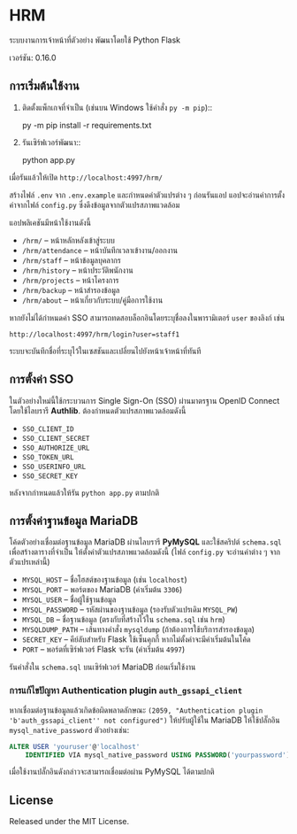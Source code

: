 # HRM

ระบบงานการเจ้าหน้าที่ตัวอย่าง พัฒนาโดยใช้ Python Flask

เวอร์ชัน: 0.16.0

## การเริ่มต้นใช้งาน

1. ติดตั้งแพ็กเกจที่จำเป็น (เช่นบน Windows ใช้คำสั่ง `py -m pip`)::

    py -m pip install -r requirements.txt

2. รันเซิร์ฟเวอร์พัฒนา::

    python app.py

เมื่อรันแล้วให้เปิด `http://localhost:4997/hrm/`

สร้างไฟล์ `.env` จาก `.env.example` และกำหนดค่าตัวแปรต่าง ๆ ก่อนรันแอป
แอปจะอ่านค่าการตั้งค่าจากไฟล์ `config.py` ซึ่งดึงข้อมูลจากตัวแปรสภาพแวดล้อม

แอปพลิเคชันมีหน้าใช้งานดังนี้

- `/hrm/` – หน้าหลักหลังเข้าสู่ระบบ
- `/hrm/attendance` – หน้าบันทึกเวลาเข้างาน/ออกงาน
- `/hrm/staff` – หน้าข้อมูลบุคลากร
- `/hrm/history` – หน้าประวัติพนักงาน
- `/hrm/projects` – หน้าโครงการ
- `/hrm/backup` – หน้าสำรองข้อมูล
- `/hrm/about` – หน้าเกี่ยวกับระบบ/คู่มือการใช้งาน


หากยังไม่ได้กำหนดค่า SSO สามารถทดสอบล็อกอินโดยระบุชื่อลงในพารามิเตอร์ `user` ของลิงก์ เช่น

```
http://localhost:4997/hrm/login?user=staff1
```

ระบบจะบันทึกชื่อที่ระบุไว้ในเซสชันและเปลี่ยนไปยังหน้าเจ้าหน้าที่ทันที
## การตั้งค่า SSO

ในตัวอย่างใหม่นี้ใช้กระบวนการ Single Sign-On (SSO) ผ่านมาตรฐาน OpenID
Connect โดยใช้ไลบรารี **Authlib**. ต้องกำหนดตัวแปรสภาพแวดล้อมดังนี้

- `SSO_CLIENT_ID`
- `SSO_CLIENT_SECRET`
- `SSO_AUTHORIZE_URL`
- `SSO_TOKEN_URL`
- `SSO_USERINFO_URL`
- `SSO_SECRET_KEY`

หลังจากกำหนดแล้วให้รัน `python app.py` ตามปกติ

## การตั้งค่าฐานข้อมูล MariaDB

โค้ดตัวอย่างเชื่อมต่อฐานข้อมูล MariaDB ผ่านไลบรารี **PyMySQL**
และใช้สคริปต์ `schema.sql` เพื่อสร้างตารางที่จำเป็น
ให้ตั้งค่าตัวแปรสภาพแวดล้อมดังนี้ (ไฟล์ `config.py` จะอ่านค่าต่าง ๆ จากตัวแปรเหล่านี้)

- `MYSQL_HOST` – ชื่อโฮสต์ของฐานข้อมูล (เช่น `localhost`)
- `MYSQL_PORT` – พอร์ตของ MariaDB (ค่าเริ่มต้น `3306`)
- `MYSQL_USER` – ชื่อผู้ใช้ฐานข้อมูล
- `MYSQL_PASSWORD` – รหัสผ่านของฐานข้อมูล (รองรับตัวแปรเดิม `MYSQL_PW`)
- `MYSQL_DB` – ชื่อฐานข้อมูล (ตรงกับที่สร้างไว้ใน `schema.sql` เช่น `hrm`)
- `MYSQLDUMP_PATH` – เส้นทางคำสั่ง `mysqldump` (ถ้าต้องการใช้บริการสำรองข้อมูล)
- `SECRET_KEY` – คีย์ลับสำหรับ Flask ใช้เซ็นคุกกี้ หากไม่ตั้งค่าจะมีค่าเริ่มต้นในโค้ด
- `PORT` – พอร์ตที่เซิร์ฟเวอร์ Flask จะรัน (ค่าเริ่มต้น `4997`)

รันคำสั่งใน `schema.sql` บนเซิร์ฟเวอร์ MariaDB ก่อนเริ่มใช้งาน

### การแก้ไขปัญหา Authentication plugin `auth_gssapi_client`

หากเชื่อมต่อฐานข้อมูลแล้วเกิดข้อผิดพลาดลักษณะ
`(2059, "Authentication plugin 'b'auth_gssapi_client'' not configured")`
ให้ปรับผู้ใช้ใน MariaDB ให้ใช้ปลั๊กอิน `mysql_native_password` ตัวอย่างเช่น:

```sql
ALTER USER 'youruser'@'localhost'
    IDENTIFIED VIA mysql_native_password USING PASSWORD('yourpassword');
```

เมื่อใช้งานปลั๊กอินดังกล่าวจะสามารถเชื่อมต่อผ่าน PyMySQL ได้ตามปกติ

## License

Released under the MIT License.
